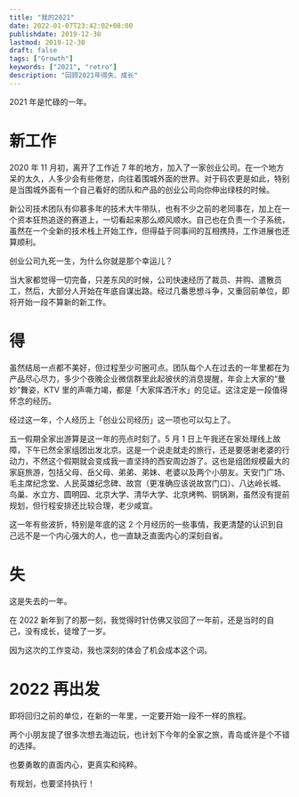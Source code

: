 ```yaml
---
title: "我的2021"
date: 2022-01-07T23:42:02+08:00
publishdate: 2019-12-30
lastmod: 2019-12-30
draft: false
tags: ["Growth"]
keywords: ["2021", "retro"]
description: "回顾2021年得失、成长"
---
```


2021 年是忙碌的一年。

# 新工作

2020 年 11 月初，离开了工作近 7 年的地方，加入了一家创业公司。在一个地方呆的太久，人多少会有些倦怠，向往着围城外面的世界。对于码农更是如此，特别是当围城外面有一个自己看好的团队和产品的创业公司向你伸出绿枝的时候。

新公司技术团队有仰慕多年的技术大牛带队，也有不少之前的老同事在，加上在一个资本狂热追逐的赛道上，一切看起来那么顺风顺水。自己也在负责一个子系统，虽然在一个全新的技术栈上开始工作，但得益于同事间的互相携持，工作进展也还算顺利。

创业公司九死一生，为什么你就是那个幸运儿？

当大家都觉得一切完备，只差东风的时候，公司快速经历了裁员、并购、遣散员工，然后，大部分人开始在年底自谋出路。经过几番思想斗争，又重回前单位，即将开始一段不算新的新工作。

# 得

虽然结局一点都不美好，但过程至少可圈可点。团队每个人在过去的一年里都在为产品尽心尽力，多少个夜晚企业微信群里此起彼伏的消息提醒，年会上大家的“曼妙”舞姿，KTV 里的声嘶力竭，都是「大家挥洒汗水」的见证。这注定是一段值得怀念的经历。

经过这一年，个人经历上「创业公司经历」这一项也可以勾上了。

五一假期全家出游算是这一年的亮点时刻了。5 月 1 日上午我还在家处理线上故障，下午已然全家组团出发北京。这是一个说走就走的旅行，还是要感谢老婆的行动力，不然这个假期就会变成我一直坚持的西安周边游了。这也是组团规模最大的家庭旅游，包括父母、岳父母、弟弟、弟妹、老婆以及两个小朋友。天安门广场、毛主席纪念堂、人民英雄纪念碑、故宫（更准确应该说故宫门口）、八达岭长城、鸟巢、水立方、圆明园、北京大学、清华大学、北京烤鸭、铜锅涮，虽然没有提前规划，但行程安排还比较合理，老少咸宜。

这一年有些波折，特别是年底的这 2 个月经历的一些事情，我更清楚的认识到自己远不是一个内心强大的人，也一直缺乏直面内心的深刻自省。

# 失

这是失去的一年。

在 2022 新年到了的那一刻，我觉得时针仿佛又驳回了一年前，还是当时的自己，没有成长，徒增了一岁。

因为这次的工作变动，我也深刻的体会了机会成本这个词。

# 2022 再出发

即将回归之前的单位，在新的一年里，一定要开始一段不一样的旅程。

两个小朋友提了很多次想去海边玩，也计划下今年的全家之旅，青岛或许是个不错的选择。

也要勇敢的直面内心，更真实和纯粹。

有规划，也要坚持执行！

